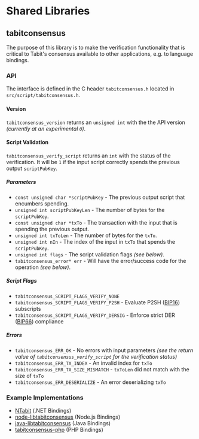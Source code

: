 Shared Libraries
================

## tabitconsensus

The purpose of this library is to make the verification functionality that is critical to Tabit's consensus available to other applications, e.g. to language bindings.

### API

The interface is defined in the C header `tabitconsensus.h` located in  `src/script/tabitconsensus.h`.

#### Version

`tabitconsensus_version` returns an `unsigned int` with the the API version *(currently at an experimental `0`)*.

#### Script Validation

`tabitconsensus_verify_script` returns an `int` with the status of the verification. It will be `1` if the input script correctly spends the previous output `scriptPubKey`.

##### Parameters
- `const unsigned char *scriptPubKey` - The previous output script that encumbers spending.
- `unsigned int scriptPubKeyLen` - The number of bytes for the `scriptPubKey`.
- `const unsigned char *txTo` - The transaction with the input that is spending the previous output.
- `unsigned int txToLen` - The number of bytes for the `txTo`.
- `unsigned int nIn` - The index of the input in `txTo` that spends the `scriptPubKey`.
- `unsigned int flags` - The script validation flags *(see below)*.
- `tabitconsensus_error* err` - Will have the error/success code for the operation *(see below)*.

##### Script Flags
- `tabitconsensus_SCRIPT_FLAGS_VERIFY_NONE`
- `tabitconsensus_SCRIPT_FLAGS_VERIFY_P2SH` - Evaluate P2SH ([BIP16](https://github.com/tabit/bips/blob/master/bip-0016.mediawiki)) subscripts
- `tabitconsensus_SCRIPT_FLAGS_VERIFY_DERSIG` - Enforce strict DER ([BIP66](https://github.com/tabit/bips/blob/master/bip-0066.mediawiki)) compliance

##### Errors
- `tabitconsensus_ERR_OK` - No errors with input parameters *(see the return value of `tabitconsensus_verify_script` for the verification status)*
- `tabitconsensus_ERR_TX_INDEX` - An invalid index for `txTo`
- `tabitconsensus_ERR_TX_SIZE_MISMATCH` - `txToLen` did not match with the size of `txTo`
- `tabitconsensus_ERR_DESERIALIZE` - An error deserializing `txTo`

### Example Implementations
- [NTabit](https://github.com/NicolasDorier/NTabit/blob/master/NTabit/Script.cs#L814) (.NET Bindings)
- [node-libtabitconsensus](https://github.com/bitpay/node-libtabitconsensus) (Node.js Bindings)
- [java-libtabitconsensus](https://github.com/dexX7/java-libtabitconsensus) (Java Bindings)
- [tabitconsensus-php](https://github.com/Bit-Wasp/tabitconsensus-php) (PHP Bindings)
